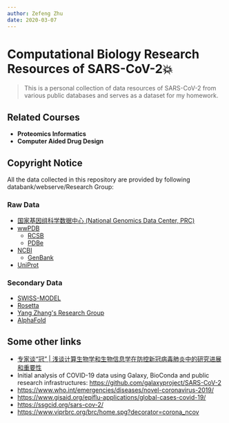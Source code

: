 ```yaml
---
author: Zefeng Zhu
date: 2020-03-07
---
```


# Computational Biology Research Resources of SARS-CoV-2💥

> This is a personal collection of data resources of SARS-CoV-2 from various public databases and serves as a dataset for my homework.

## Related Courses

* __Proteomics Informatics__
* __Computer Aided Drug Design__

## Copyright Notice

All the data collected in this repository are provided by following databank/webserve/Research Group:

### Raw Data

* [国家基因组科学数据中心 (National Genomics Data Center, PRC)](https://bigd.big.ac.cn/ncov/)
* [wwPDB](https://www.wwpdb.org/)
  * [RCSB](https://www.rcsb.org/)
  * [PDBe](https://pdbe.org/)
* [NCBI](https://www.ncbi.nlm.nih.gov/)
  * [GenBank](https://www.ncbi.nlm.nih.gov/genbank/)
* [UniProt](https://www.uniprot.org/)

### Secondary Data

* [SWISS-MODEL](https://swissmodel.expasy.org/repository/species/2697049)
* [Rosetta](https://www.ipd.uw.edu/2020/02/rosettas-role-in-fighting-coronavirus/)
* [Yang Zhang's Research Group](https://zhanglab.ccmb.med.umich.edu/C-I-TASSER/2019-nCov/)
* [AlphaFold](https://deepmind.com/research/open-source/computational-predictions-of-protein-structures-associated-with-COVID-19)

## Some other links

* [专家谈“冠” | 浅谈计算生物学和生物信息学在防控新冠病毒肺炎中的研究进展和重要性](https://mp.weixin.qq.com/s/a_QCyKt223OFLwyfnym_8A)
* Initial analysis of COVID-19 data using Galaxy, BioConda and public research infrastructures: <https://github.com/galaxyproject/SARS-CoV-2>
* <https://www.who.int/emergencies/diseases/novel-coronavirus-2019/>
* <https://www.gisaid.org/epiflu-applications/global-cases-covid-19/>
* <https://ssgcid.org/sars-cov-2/>
* <https://www.viprbrc.org/brc/home.spg?decorator=corona_ncov>